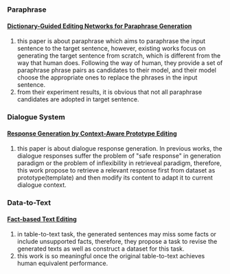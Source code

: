 ### Paraphrase

#### [Dictionary-Guided Editing Networks for Paraphrase Generation](https://arxiv.org/abs/1806.08077)
  1. this paper is about paraphrase which aims to paraphrase the input sentence to the target sentence, however, existing works focus on generating the target sentence from scratch, which is different from the way that human does. Following the way of human, they provide a set of paraphrase phrase pairs as candidates to their model, and their model choose the appropriate ones to replace the phrases in the input sentence. 
  2. from their experiment results, it is obvious that not all paraphrase candidates are adopted in target sentence. 

### Dialogue System
#### [Response Generation by Context-Aware Prototype Editing](https://arxiv.org/abs/1806.07042)
  1. this paper is about dialogue response generation. In previous works, the dialogue responses suffer the problem of "safe response" in generation paradigm or the problem of inflexibility in retrieveal paradigm, therefore, this work propose to retrieve a relevant response first from dataset as prototype(template) and then modify its content to adapt it to current dialogue context.

### Data-to-Text
#### [Fact-based Text Editing](https://www.aclweb.org/anthology/2020.acl-main.17.pdf)
1. in table-to-text task, the generated sentences may miss some facts or include unsupported facts, therefore, they propose a task to revise the generated texts as well as construct a dataset for this task.
2. this work is so meaningful once the original table-to-text achieves human equivalent performance.
